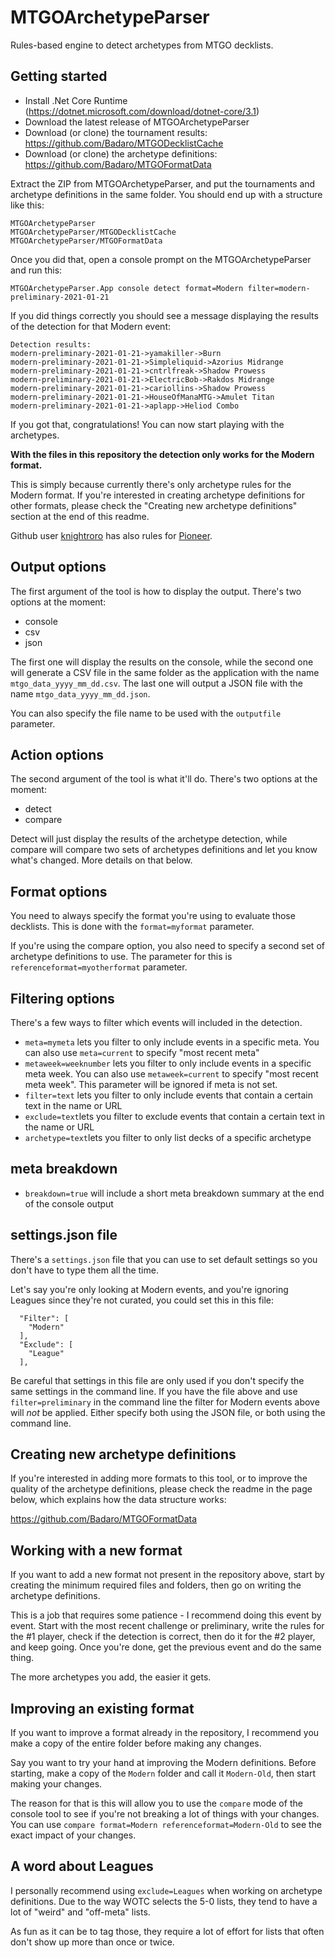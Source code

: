 # MTGOArchetypeParser

Rules-based engine to detect archetypes from MTGO decklists.

## Getting started

* Install .Net Core Runtime (https://dotnet.microsoft.com/download/dotnet-core/3.1)
* Download the latest release of MTGOArchetypeParser
* Download (or clone) the tournament results: https://github.com/Badaro/MTGODecklistCache
* Download (or clone) the archetype definitions: https://github.com/Badaro/MTGOFormatData

Extract the ZIP from MTGOArchetypeParser, and put the tournaments and archetype definitions in the same folder. You should end up with a structure like this:

```
MTGOArchetypeParser
MTGOArchetypeParser/MTGODecklistCache
MTGOArchetypeParser/MTGOFormatData
```
Once you did that, open a console prompt on the MTGOArchetypeParser and run this:

```MTGOArchetypeParser.App console detect format=Modern filter=modern-preliminary-2021-01-21```

If you did things correctly you should see a message displaying the results of the detection for that Modern event:

```
Detection results:
modern-preliminary-2021-01-21->yamakiller->Burn
modern-preliminary-2021-01-21->Simpleliquid->Azorius Midrange
modern-preliminary-2021-01-21->cntrlfreak->Shadow Prowess
modern-preliminary-2021-01-21->ElectricBob->Rakdos Midrange
modern-preliminary-2021-01-21->cariollins->Shadow Prowess
modern-preliminary-2021-01-21->HouseOfManaMTG->Amulet Titan
modern-preliminary-2021-01-21->aplapp->Heliod Combo
```
If you got that, congratulations! You can now start playing with the archetypes.

**With the files in this repository the detection only works for the Modern format.** 

This is simply because currently there's only archetype rules for the Modern format. If you're interested in creating archetype definitions for other formats, please check the "Creating new archetype definitions" section at the end of this readme.

Github user [knightroro](https://github.com/knightroro/) has also rules for [Pioneer](https://github.com/knightroro/MTGOFormatDataPioneer). 

## Output options

The first argument of the tool is how to display the output. There's two options at the moment:

* console
* csv
* json

The first one will display the results on the console, while the second one will generate a CSV file in the same folder as the application with the name ```mtgo_data_yyyy_mm_dd.csv```. The last one will output a JSON file with the name ```mtgo_data_yyyy_mm_dd.json```.

You can also specify the file name to be used with the ```outputfile``` parameter.

## Action options

The second argument of the tool is what it'll do. There's two options at the moment:

* detect
* compare

Detect will just display the results of the archetype detection, while compare will compare two sets of archetypes definitions and let you know what's changed. More details on that below.

## Format options

You need to always specify the format you're using to evaluate those decklists. This is done with the ```format=myformat``` parameter. 

If you're using the compare option, you also need to specify a second set of archetype definitions to use. The parameter for this is ```referenceformat=myotherformat``` parameter.

## Filtering options

There's a few ways to filter which events will included in the detection.

* ```meta=mymeta``` lets you filter to only include events in a specific meta.  You can also use ```meta=current``` to specify "most recent meta"
* ```metaweek=weeknumber``` lets you filter to only include events in a specific meta week. You can also use ```metaweek=current``` to specify "most recent meta week". This parameter will be ignored if meta is not set.
* ```filter=text``` lets you filter to only include events that contain a certain text in the name or URL
* ```exclude=text```lets you filter to exclude events that contain a certain text in the name or URL
* ```archetype=text```lets you filter to only list decks of a specific archetype

## meta breakdown

* ```breakdown=true``` will include a short meta breakdown summary at the end of the console output

## settings.json file

There's a ```settings.json``` file that you can use to set default settings so you don't have to type them all the time.

Let's say you're only looking at Modern events, and you're ignoring Leagues since they're not curated, you could set this in this file:

```   
  "Filter": [
    "Modern"
  ],
  "Exclude": [
    "League"
  ],
```

Be careful that settings in this file are only used if you don't specify the same settings in the command line. If you have the file above and use ```filter=preliminary``` in the command line the filter for Modern events above will *not* be applied. Either specify both using the JSON file, or both using the command line. 

## Creating new archetype definitions

If you're interested in adding more formats to this tool, or to improve the quality of the archetype definitions, please check the readme in the page below, which explains how the data structure works:

https://github.com/Badaro/MTGOFormatData

## Working with a new format

If you want to add a new format not present in the repository above, start by creating the minimum required files and folders, then go on writing the archetype definitions. 

This is a job that requires some patience - I recommend doing this event by event. Start with the most recent challenge or preliminary, write the rules for the #1 player, check if the detection is correct, then do it for the #2 player, and keep going. Once you're done, get the previous event and do the same thing.

The more archetypes you add, the easier it gets.

## Improving an existing format

If you want to improve a format already in the repository, I recommend you make a copy of the entire folder before making any changes.

Say you want to try your hand at improving the Modern definitions. Before starting, make a copy of the ```Modern``` folder and call it ```Modern-Old```, then start making your changes.

The reason for that is this will allow you to use the ```compare``` mode of the console tool to see if you're not breaking a lot of things with your changes. You can use ```compare format=Modern referenceformat=Modern-Old``` to see the exact impact of your changes.

## A word about Leagues

I personally recommend using ```exclude=Leagues``` when working on archetype definitions. Due to the way WOTC selects the 5-0 lists, they tend to have a lot of "weird" and "off-meta" lists.

As fun as it can be to tag those, they require a lot of effort for lists that often don't show up more than once or twice.